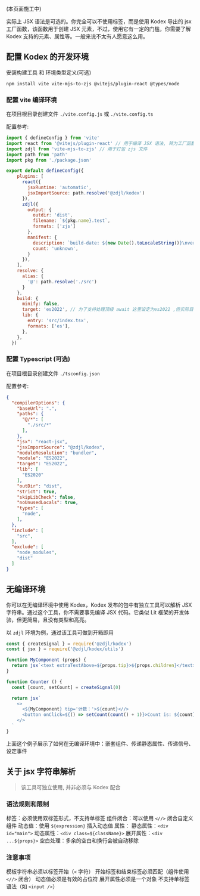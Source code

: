 (本页面施工中)

实际上 JSX 语法是可选的。你完全可以不使用标签，而是使用 Kodex 导出的 jsx 工厂函数，该函数用于创建 JSX 元素，不过，使用它有一定的门槛，你需要了解 Kodex 支持的元素、属性等。一般来说不太有人愿意这么用。

## 配置 Kodex 的开发环境

安装构建工具 和 环境类型定义(可选)

```shell
npm install vite vite-mjs-to-zjs @vitejs/plugin-react @types/node
```

### 配置 vite 编译环境
在项目根目录创建文件 `./vite.config.js` 或 `./vite.config.ts`

配置参考:
```js
import { defineConfig } from 'vite'
import react from '@vitejs/plugin-react' // 用于编译 JSX 语法, 转为工厂函数的调用
import zdjl from 'vite-mjs-to-zjs' // 用于打包 zjs 文件
import path from 'path'
import pkg from './package.json'

export default defineConfig({
    plugins: [
      react({
        jsxRuntime: 'automatic',
        jsxImportSource: path.resolve('@zdjl/kodex')
      }),
      zdjl({
        output: {
          outdir: 'dist',
          filename: `${pkg.name}.test`,
          formats: ['zjs']
        },
        manifest: {
          description: `build-date: ${new Date().toLocaleString()}\nversion: ${pkg.version}\nauthor: ${pkg.author}\nlicense: ${pkg.license}`,
          count: 'unknown',
        }
      }),
    ],
    resolve: {
      alias: {
        '@': path.resolve('./src')
      }
    },
    build: {
      minify: false,
      target: 'es2022', // 为了支持处理顶级 await 这里设定为es2022 ,但实际目标环境为es2020
      lib: {
        entry: 'src/index.tsx',
        formats: ['es'],
      },
    },
  })
```

### 配置 Typescript (可选)
在项目根目录创建文件 `./tsconfig.json`

配置参考:
```json
{
  "compilerOptions": {
    "baseUrl": ".",
    "paths": {
      "@/*": [
        "./src/*"
      ],
    },
    "jsx": "react-jsx",
    "jsxImportSource": "@zdjl/kodex",
    "moduleResolution": "bundler",
    "module": "ES2022",
    "target": "ES2022",
    "lib": [
      "ES2020"
    ],
    "outDir": "dist",
    "strict": true,
    "skipLibCheck": false,
    "noUnusedLocals": true,
    "types": [
      "node",
    ],
  },
  "include": [
    "src",
  ],
  "exclude": [
    "node_modules",
    "dist"
  ]
}
```

## 无编译环境

你可以在无编译环境中使用 Kodex，Kodex 发布的包中有独立工具可以解析 JSX 字符串。通过这个工具，你不需要事先编译 JSX 代码。它类似 Lit 框架的开发体验，但更简易，且没有类型和高亮。

以 `zdjl` 环境为例，通过该工具可做到开箱即用

```js
const { createSignal } = require('@zdjl/kodex')
const { jsx } = require('@zdjl/kodex/utils')

function MyComponent (props) {
  return jsx`<text extraTextAbove=${props.tip}>${props.children}</text>`
}

function Counter () {
  const [count, setCount] = createSignal(0)

  return jsx`
    <>
      <${MyComponent} tip='计数：'>${count}<//>
      <button onClick=${() => setCount(count() + 1)}>Count is: ${count}</button>
    </>
  `
}
```

上面这个例子展示了如何在无编译环境中：嵌套组件、传递静态属性、传递信号、设定事件

## 关于 jsx 字符串解析

> 该工具可独立使用, 并非必须与 Kodex 配合

### 语法规则和限制

标签：必须使用双标签形式，不支持单标签
组件闭合：可以使用 `<//>` 闭合自定义组件
动态值：使用 `${expression}` 插入动态值
属性：
静态属性：`<div id="main">`
动态属性：`<div class=${className}>`
展开属性：`<div ...${props}>`
空白处理：多余的空白和换行会被自动移除

### 注意事项

模板字符串必须以标签开始（`<` 字符）
开始标签和结束标签必须匹配（组件使用 `<//>` 闭合）
动态值必须是有效的占位符
展开属性必须是一个对象
不支持单标签语法（如 `<input />`）
